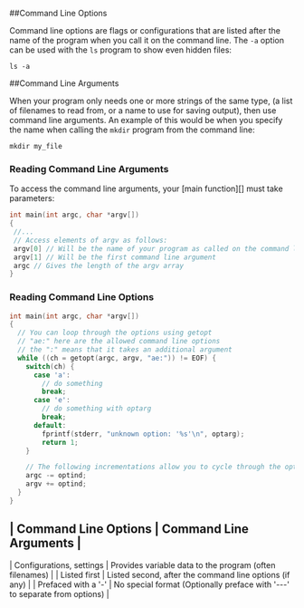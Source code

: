 ##Command Line Options

Command line options are flags or configurations that are listed after the name
of the program when you call it on the command line. The `-a` option can be
used with the `ls` program to show even hidden files:

```
ls -a
```

##Command Line Arguments

When your program only needs one or more strings of the same type, (a list of
filenames to read from, or a name to use for saving output), then use command
line arguments. An example of this would be when you specify the name when
calling the `mkdir` program from the command line:
```
mkdir my_file
```

### Reading Command Line Arguments

To access the command line arguments, your [main function][] must take parameters:

```c
int main(int argc, char *argv[])
{
 //...
 // Access elements of argv as follows:
 argv[0] // Will be the name of your program as called on the command line
 argv[1] // Will be the first command line argument
 argc // Gives the length of the argv array
}
```

### Reading Command Line Options

```c
int main(int argc, char *argv[])
{
  // You can loop through the options using getopt
  // "ae:" here are the allowed command line options
  // the ":" means that it takes an additional argument
  while ((ch = getopt(argc, argv, "ae:")) != EOF) {
    switch(ch) {
      case 'a':
        // do something
        break;
      case 'e':
        // do something with optarg
        break;
      default:
        fprintf(stderr, "unknown option: '%s'\n", optarg);
        return 1;
    }

    // The following incrementations allow you to cycle through the options:
    argc -= optind;
    argv += optind;
  }
}
```

| Command Line Options     | Command Line Arguments                                  |
--------------------------------------------------------------------------------------
| Configurations, settings | Provides variable data to the program (often filenames) |
| Listed first             | Listed second, after the command line options (if any)  |
| Prefaced with a '-'      | No special format (Optionally preface with '---' to separate from options) |

[command-line-args]: ./command_line_arguments.md
